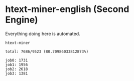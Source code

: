 # htext-miner-english (Second Engine)

Everything doing here is automated.

```
htext-miner

total: 7686/9523 (80.70986033812873%)

job0: 1731
job1: 1956
job2: 2618
job3: 1381
```